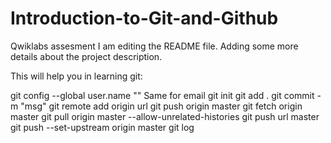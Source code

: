 # Introduction-to-Git-and-Github
Qwiklabs assesment
I am editing the README file. Adding some more details about the project description.

This will help you in learning git:

git config --global user.name ""
Same for email
git init
git add .
git commit -m "msg"
git remote add origin url
git push origin master
git fetch origin master
git pull origin master --allow-unrelated-histories
git push url master
git push --set-upstream origin master
git log

